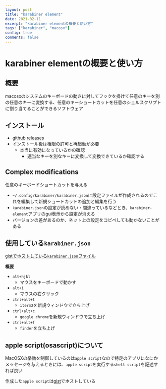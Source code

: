 ```yaml
---
layout: post
title: "karabiner element"
date: 2021-02-11
excerpt: "karabiner elementの概要と使い方"
tags: ["karabiner", "macosx"]
config: true
comments: false
---
```


# karabiner elementの概要と使い方

## 概要
macosxのシステムのキーボードの動きに対してフックを掛けて任意のキーを別の任意のキーに変換する、任意のキーショートカットを任意のシェルスクリプトに割り当てることができるソフトウェア


## インストール
 - [github releases](https://github.com/pqrs-org/Karabiner-Elements/releases)
 - インストール後は権限の許可と再起動が必要
   - 本当に有効になっているかの確認
     - 適当なキーを別なキーに変換して変換できているか確認する

## Complex modifications
任意のキーボードショートカットを与える

 - `~/.config/karabiner/karabiner.json`に設定ファイルが作成されるのでこれを編集して新規ショートカットの追加と編集を行う
 - `karabiner.json`の設定が読めない・間違っているなどとき、`karabiner-element`アプリのgui表示から設定が消える
 - バージョンの差があるのか、ネット上の設定をコピペしても動かないことがある

## 使用している`karabiner.json`

[gistでホストしている`karabiner.json`ファイル](https://gist.github.com/GINK03/7d646e1da20af7e51b30759f1b46d441)


**概要**
 - `alt+hjkl`
   - マウスをキーボードで動かす
 - `alt+i`
   - マウスの右クリック
 - `ctrl+alt+t`
   - `iterm2`を新規ウィンドウで立ち上げ
 - `ctrl+alt+c`
   - `google chrome`を新規ウィンドウで立ち上げ
 - `ctrl+alt+f`
   - `finder`を立ち上げ

## apple script(osascript)について
MacOSXの挙動を制御しているのは`apple script`なので特定のアプリになにかメッセージを与えるときには、`apple script`を実行する`shell script`を記述すれば良い  

作成した`apple script`は[gist](https://gist.github.com/GINK03/7d646e1da20af7e51b30759f1b46d441)でホストしている
